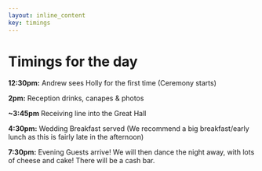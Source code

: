 ```yaml
---
layout: inline_content
key: timings
---
```


# Timings for the day

<!--**11:45am:** Doors open -->

**12:30pm:** Andrew sees Holly for the first time (Ceremony starts)

**2pm:** Reception drinks, canapes & photos

**~3:45pm** Receiving line into the Great Hall

**4:30pm:** Wedding Breakfast served (We recommend a big breakfast/early lunch as this is fairly late in the afternoon)

**7:30pm:** Evening Guests arrive! We will then dance the night away, with lots of cheese and cake! There will be a cash bar.


<!-- The Ceremony will start at **12:30pm**.  
We would recommend a big breakfast and/or an early lunch as the Wedding Breakfast will be served in the late afternoon.  
**After the Ceremony**, Holly and Andrew will head to Downing College.  
You are invited to join them for reception drinks, canapes & photos from **2pm**.  
<!-- We expect to have group photos between 2:30 and 3pm.
We will be having a receiving line into the great hall, after which the Wedding Breakfast will be served at **4:30pm**.  

After the meal, the cash bar will open ready for the arrival of the evening guests at **7:30pm**. -->
